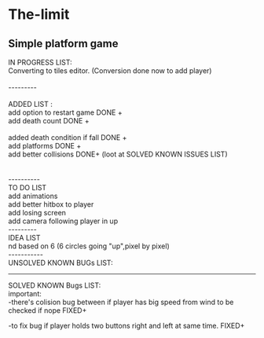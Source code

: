 # The-limit
Simple platform game
----------
IN PROGRESS LIST:<br/>
Converting to tiles editor. (Conversion done now to add player) <br/>
<br/>
--------- <br/>
<br/>
ADDED LIST : <br/>
add option to restart game DONE +<br/>
add death count DONE +<br/><br/>
added death condition if fall DONE +<br/>
add platforms DONE +<br/>
add better collisions DONE+ (loot at SOLVED KNOWN ISSUES LIST)<br/>
<br/>
<br/>
----------<br/>
TO DO LIST<br/>
add animations<br/>
add better hitbox to player<br/>
add losing screen<br/>
add camera following player in up<br/>
---------<br/>
IDEA LIST<br/>
nd based on 6 (6 circles going "up",pixel by pixel)<br/>
-----------<br/>
UNSOLVED KNOWN BUGs LIST:<br/>


-----------
SOLVED KNOWN Bugs LIST:<br/>
important:<br/>
-there's colision bug between if player has big speed from wind to be checked if nope FIXED+<br/>

-to fix bug if player holds two buttons right and left at same time. FIXED+ <br/>
